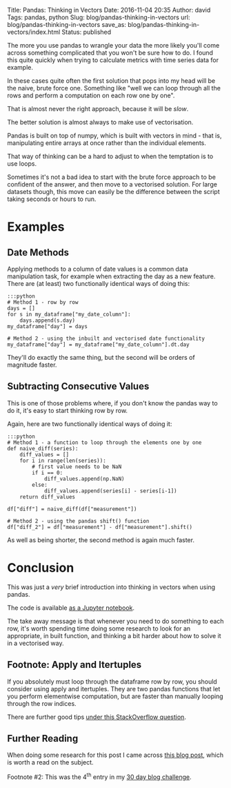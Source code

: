 Title: Pandas: Thinking in Vectors
Date: 2016-11-04 20:35
Author: david
Tags: pandas, python
Slug: blog/pandas-thinking-in-vectors
url: blog/pandas-thinking-in-vectors
save_as: blog/pandas-thinking-in-vectors/index.html
Status: published

The more you use pandas to wrangle your data the more likely you'll come
across something complicated that you won't be sure how to do. I found
this quite quickly when trying to calculate metrics with time series
data for example.

In these cases quite often the first solution that pops into my head
will be the naive, brute force one. Something like "well we can loop
through all the rows and perform a computation on each row one by one".

That is almost never the right approach, because it will be *slow*.

The better solution is almost always to make use of vectorisation.

Pandas is built on top of numpy, which is built with vectors in mind -
that is, manipulating entire arrays at once rather than the individual
elements.

That way of thinking can be a hard to adjust to when the temptation is
to use loops.

Sometimes it's not a bad idea to start with the brute force approach to
be confident of the answer, and then move to a vectorised solution. For
large datasets though, this move can easily be the difference between
the script taking seconds or hours to run.

# Examples

## Date Methods

Applying methods to a column of date values is a common data
manipulation task, for example when extracting the day as a new feature.
There are (at least) two functionally identical ways of doing this:

    :::python
    # Method 1 - row by row
    days = []
    for s in my_dataframe["my_date_column"]:
        days.append(s.day)
    my_dataframe["day"] = days

    # Method 2 - using the inbuilt and vectorised date functionality
    my_dataframe["day"] = my_dataframe["my_date_column"].dt.day

They'll do exactly the same thing, but the second will be orders of
magnitude faster.

## Subtracting Consecutive Values

This is one of those problems where, if you don't know the pandas way to
do it, it's easy to start thinking row by row.

Again, here are two functionally identical ways of doing it:

    :::python
    # Method 1 - a function to loop through the elements one by one
    def naive_diff(series):
        diff_values = []
        for i in range(len(series)):
            # first value needs to be NaN
            if i == 0:
                diff_values.append(np.NaN)
            else:
                diff_values.append(series[i] - series[i-1])
        return diff_values

    df["diff"] = naive_diff(df["measurement"])

    # Method 2 - using the pandas shift() function
    df["diff_2"] = df["measurement"] - df["measurement"].shift()

As well as being shorter, the second method is again much faster.

# Conclusion

This was just a *very* brief introduction into thinking in vectors when
using pandas.

The code is available [as a Jupyter notebook](https://github.com/davidasboth/blog-notebooks/blob/master/pandas-thinking-in-vectors/pandas-vector-examples.ipynb).

The take away message is that whenever you need to do something to each
row, it's worth spending time doing some research to look for an
appropriate, in built function, and thinking a bit harder about how to
solve it in a vectorised way.

## Footnote: Apply and Itertuples

If you absolutely must loop through the dataframe row by row, you should
consider using apply and itertuples. They are two pandas functions that
let you perform elementwise computation, but are faster than manually
looping through the row indices.

There are further good tips [under this StackOverflow question](http://stackoverflow.com/questions/7837722/what-is-the-most-efficient-way-to-loop-through-dataframes-with-pandas).

## Further Reading

When doing some research for this post I came across [this blog post](https://www.datascience.com/blog/straightening-loops-how-to-vectorize-data-aggregation-with-pandas-and-numpy/),
which is worth a read on the subject.


Footnote \#2: This was the 4<sup>th</sup> entry in my [30 day blog challenge](/blog/30-posts-in-30-days/).
